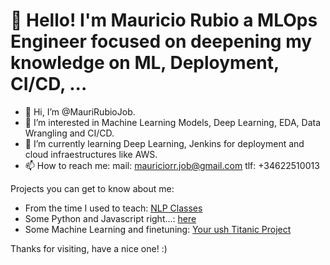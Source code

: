 # 👋 Hello! I'm Mauricio Rubio a MLOps Engineer focused on deepening my knowledge on ML, Deployment, CI/CD, ...


- 👋 Hi, I’m @MauriRubioJob.
- 👀 I’m interested in Machine Learning Models, Deep Learning, EDA, Data Wrangling and CI/CD.
- 🌱 I’m currently learning Deep Learning, Jenkins for deployment and cloud infraestructures like AWS.
- 📫 How to reach me:
      mail: mauriciorr.job@gmail.com
      tlf:  +34622510013

<!---
MauriRubioJob/MauriRubioJob is a ✨ special ✨ repository because its `README.md` (this file) appears on your GitHub profile.
You can click the Preview link to take a look at your changes.
--->


Projects you can get to know about me:
- From the time I used to teach: [NLP Classes](https://github.com/MauriRubioJob/DataAnalysis-NLP-classes)
- Some Python and Javascript right...: [here](https://github.com/MauriRubioJob/PrepClass-Python-JS)
- Some Machine Learning and finetuning: [Your ush Titanic Project](https://github.com/MauriRubioJob/K_Titanic_ML_Modeling)

Thanks for visiting, have a nice one! :)
